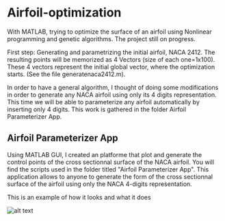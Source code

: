 # Airfoil-optimization
With MATLAB, trying to optimize the surface of an airfoil using Nonlinear programming and genetic algorithms. The project still on progress.

First step: Generating and parametrizing the initial airfoil, NACA 2412. The resulting points will be memorized as 4 Vectors (size of each one=1x100). These 4 vectors represent the initial global vector, where the optimization starts. (See the file generatenaca2412.m).

In order to have a general algorithm, I thought of doing some modifications in order to generate any NACA airfoil using only its 4 digits representation. This time we will be able to parameterize any airfoil automatically by inserting only 4 digits. This work is gathered in the folder Airfoil Parameterizer App.

## Airfoil Parameterizer App

Using MATLAB GUI, I created an platforme that plot and generate the control points of the cross sectionnal surface of the NACA airfoil. You will find the scripts used in the folder titled "Airfoil Parameterizer App". This application allows to anyone to generate the form of the cross sectionnal surface of the airfoil using only the NACA 4-digits representation.

This is an example of how it looks and what it does

![alt text](https://i.ibb.co/tsFh89P/Capture-d-e-cran-2019-04-12-a-18-11-51.png)
